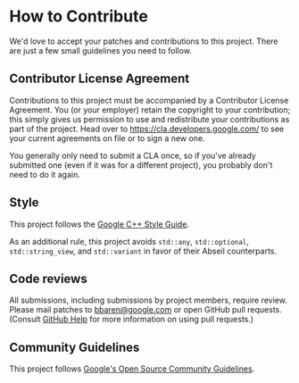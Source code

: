 # How to Contribute

We'd love to accept your patches and contributions to this project. There are
just a few small guidelines you need to follow.

## Contributor License Agreement

Contributions to this project must be accompanied by a Contributor License
Agreement. You (or your employer) retain the copyright to your contribution;
this simply gives us permission to use and redistribute your contributions as
part of the project. Head over to <https://cla.developers.google.com/> to see
your current agreements on file or to sign a new one.

You generally only need to submit a CLA once, so if you've already submitted one
(even if it was for a different project), you probably don't need to do it
again.

## Style

This project follows the [Google C++ Style
Guide](https://google.github.io/styleguide/cppguide.html).

As an additional rule, this project avoids `std::any`, `std::optional`,
`std::string_view`, and `std::variant` in favor of their Abseil counterparts.

## Code reviews

All submissions, including submissions by project members, require review.
Please mail patches to bbaren@google.com or open GitHub pull requests. (Consult
[GitHub Help](https://help.github.com/articles/about-pull-requests/) for more
information on using pull requests.)

## Community Guidelines

This project follows [Google's Open Source Community
Guidelines](https://opensource.google/conduct/).
